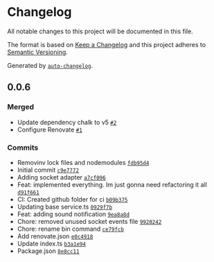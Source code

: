 # Changelog

All notable changes to this project will be documented in this file.

The format is based on [Keep a Changelog](https://keepachangelog.com/en/1.0.0/)
and this project adheres to [Semantic Versioning](https://semver.org/spec/v2.0.0.html).

Generated by [`auto-changelog`](https://github.com/CookPete/auto-changelog).

## 0.0.6

### Merged

- Update dependency chalk to v5 [`#2`](https://github.com/rodcordeiro/chat.js/pull/2)
- Configure Renovate [`#1`](https://github.com/rodcordeiro/chat.js/pull/1)

### Commits

- Removinv lock files and nodemodules [`fdb95d4`](https://github.com/rodcordeiro/chat.js/commit/fdb95d4f4d8af86eb0dc6894f1bd69c02d0db89b)
- Initial commit [`c9e7772`](https://github.com/rodcordeiro/chat.js/commit/c9e77728e1d987fb4164e1ae035372d5c5617e88)
- Adding socket adapter [`a7cf096`](https://github.com/rodcordeiro/chat.js/commit/a7cf09693674f10483782bd891ae68a6f4f8b732)
- Feat: implemented everything. Im just gonna need refactoring it all [`d91f661`](https://github.com/rodcordeiro/chat.js/commit/d91f6613c93cd30c9fd2578dc1988ed49952fcf6)
- CI: Created github folder for ci [`b09b375`](https://github.com/rodcordeiro/chat.js/commit/b09b375d02d62e1e039ca49c599da0953739d3ad)
- Updating base service.ts [`0929f7b`](https://github.com/rodcordeiro/chat.js/commit/0929f7bfcc48ff679e8d76bba03f27a4b6ab7346)
- Feat: adding sound notification [`9ea8a8d`](https://github.com/rodcordeiro/chat.js/commit/9ea8a8de6b13f961c1b0ff2520a154297141277c)
- Chore: removed unused socket events file [`9920242`](https://github.com/rodcordeiro/chat.js/commit/99202420f002a31c4183bbb2c55f04d913f70e2c)
- Chore: rename bin command [`ce79fcb`](https://github.com/rodcordeiro/chat.js/commit/ce79fcb99f1008f6415da5b91dd9814b7732878a)
- Add renovate.json [`e0c4918`](https://github.com/rodcordeiro/chat.js/commit/e0c49188500b4865a68f854fa5516fe67f1b077d)
- Update index.ts [`b3a1e94`](https://github.com/rodcordeiro/chat.js/commit/b3a1e946093087eb43fc53bb0e493938710aef83)
- Package.json [`8e8cc11`](https://github.com/rodcordeiro/chat.js/commit/8e8cc115813ac5784c9e8fa5016583dd1b5b95fa)
